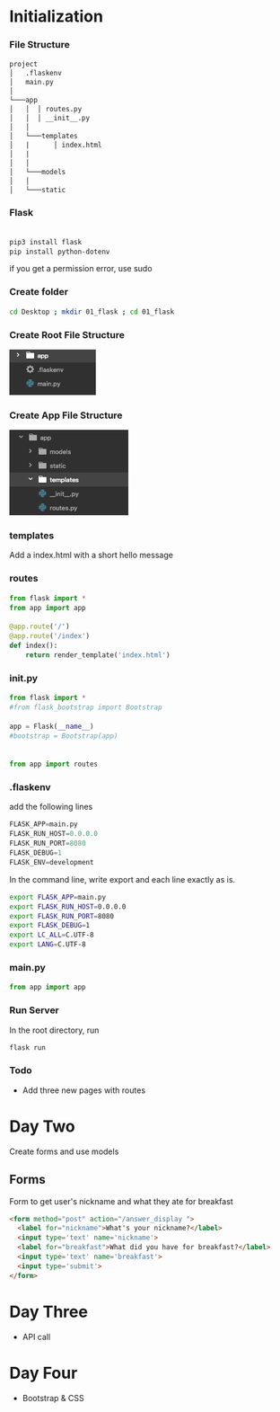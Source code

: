 # Initialization

### File Structure

```
project
│   .flaskenv
│   main.py    
│
└───app
│   │  │ routes.py
│   │  │ __init__.py
│   │
│   └───templates
│   |      │ index.html
│   |
│   │
│   └───models
│   │
│   └───static

```

### Flask

```bash

pip3 install flask
pip install python-dotenv

```
if you get a permission error, use sudo

### Create folder

``` bash
cd Desktop ; mkdir 01_flask ; cd 01_flask
```

### Create Root File Structure
![root_structure](app/static/images/root_img.png)

### Create App File Structure
![app_structure](app/static/images/app_tree.png)

### templates
Add a index.html with a short hello message

### routes
```python
from flask import *
from app import app

@app.route('/')
@app.route('/index')
def index():
    return render_template('index.html')
```
### __init__.py

```python
from flask import *
#from flask_bootstrap import Bootstrap

app = Flask(__name__)
#bootstrap = Bootstrap(app)


from app import routes
```

### .flaskenv
add the following lines
```python
FLASK_APP=main.py
FLASK_RUN_HOST=0.0.0.0
FLASK_RUN_PORT=8080
FLASK_DEBUG=1
FLASK_ENV=development
```

In the command line, write export and each line exactly as is.

```bash
export FLASK_APP=main.py
export FLASK_RUN_HOST=0.0.0.0
export FLASK_RUN_PORT=8080
export FLASK_DEBUG=1
export LC_ALL=C.UTF-8
export LANG=C.UTF-8
```


### main.py
```python
from app import app
```

### Run Server
In the root directory, run

```bash
flask run
```

### Todo
- Add three new pages with routes

# Day Two
Create forms and use models

## Forms
Form to get user's nickname and what they ate for breakfast

```html
<form method="post" action="/answer_display ">
  <label for="nickname">What's your nickname?</label>
  <input type='text' name='nickname'>
  <label for="breakfast">What did you have for breakfast?</label>
  <input type='text' name='breakfast'>
  <input type='submit'>
</form>
```

# Day Three
- API call

# Day Four
- Bootstrap & CSS
